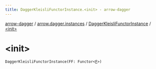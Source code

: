 ```yaml
---
title: DaggerKleisliFunctorInstance.<init> - arrow-dagger
---
```


[arrow-dagger](../../index.html) / [arrow.dagger.instances](../index.html) / [DaggerKleisliFunctorInstance](index.html) / [&lt;init&gt;](./-init-.html)

# &lt;init&gt;

`DaggerKleisliFunctorInstance(FF: Functor<`[`F`](index.html#F)`>)`